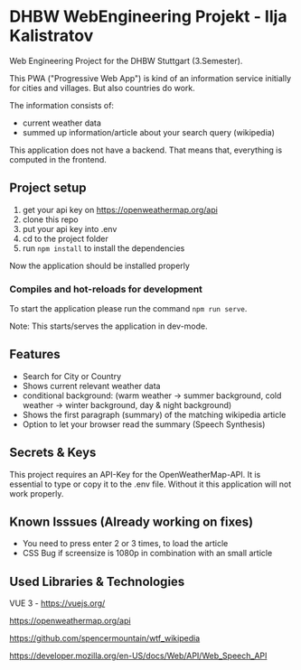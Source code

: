 # DHBW WebEngineering Projekt - Ilja Kalistratov

Web Engineering Project for the DHBW Stuttgart (3.Semester). 

This PWA ("Progressive Web App") is kind of an information service initially for cities and villages. But also countries do work.

The information consists of:
- current weather data
- summed up information/article about your search query (wikipedia)

This application does not have a backend. That means that, everything is computed in the frontend.

## Project setup
1. get your api key on https://openweathermap.org/api
2. clone this repo
3. put your api key into .env
4. cd to the project folder
5. run `npm install` to install the dependencies

Now the application should be installed properly

### Compiles and hot-reloads for development
To start the application please run the command `npm run serve`.

Note: This starts/serves the application in dev-mode.

## Features
- Search for City or Country
- Shows current relevant weather data
- conditional background:
(warm weather -> summer background, cold weather -> winter background, day & night background)
- Shows the first paragraph (summary) of the matching wikipedia article
- Option to let your browser read the summary (Speech Synthesis)

## Secrets & Keys
This project requires an API-Key for the OpenWeatherMap-API.
It is essential to type or copy it to the .env file. Without it this application will not work properly.

## Known Isssues (Already working on fixes)
- You need to press enter 2 or 3 times, to load the article 
- CSS Bug if screensize is 1080p in combination with an small article


## Used Libraries & Technologies
VUE 3 - https://vuejs.org/

https://openweathermap.org/api

https://github.com/spencermountain/wtf_wikipedia

https://developer.mozilla.org/en-US/docs/Web/API/Web_Speech_API

